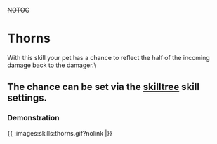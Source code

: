 ~~NOTOC~~
# Thorns

With this skill your pet has a chance to reflect the half of the incoming damage back to the damager.\\

The chance can be set via the [skilltree](en/skilltrees) skill settings.
----
### Demonstration

{{ :images:skills:thorns.gif?nolink |}}
